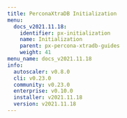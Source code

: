 ```yaml
---
title: PerconaXtraDB Initialization
menu:
  docs_v2021.11.18:
    identifier: px-initialization
    name: Initialization
    parent: px-percona-xtradb-guides
    weight: 41
menu_name: docs_v2021.11.18
info:
  autoscaler: v0.8.0
  cli: v0.23.0
  community: v0.23.0
  enterprise: v0.10.0
  installer: v2021.11.18
  version: v2021.11.18
---
```


